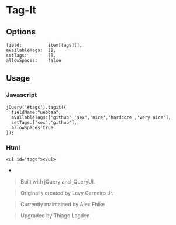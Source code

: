 # Tag-It

Options
-------

    field:          item[tags][],
    availableTags:  [],
    setTags:        [],
    allowSpaces:    false

Usage
-----

### Javascript

    jQuery('#tags').tagit({
      fieldName:"uebbaa",
      availableTags:['github','sex','nice','hardcore','very nice'],
      setTags:['sex','github'],
      allowSpaces:true
    });

### Html

    <ul id="tags"></ul>

-

> Built with jQuery and jQueryUI.

> Originally created by Levy Carneiro Jr.

> Currently maintained by Alex Ehlke

> Upgraded by Thiago Lagden
